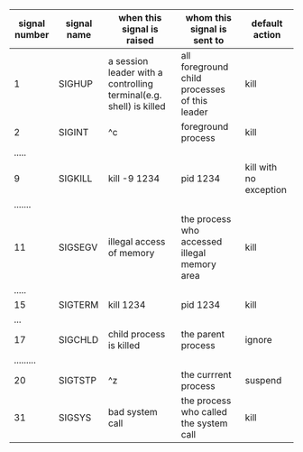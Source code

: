 | signal number | signal name | when this signal is raised                                         | whom this signal is sent to                   | default action         |
| ------------- | ----------- | ------------------------------------------------------------------ | --------------------------------------------- | ---------------------- |
| 1             | SIGHUP      | a session leader with a controlling terminal(e.g. shell) is killed | all foreground child processes of this leader | kill                   |
| 2             | SIGINT      | ^c                                                                 | foreground process                            | kill                   |
| .....         |             |                                                                    |                                               |                        |
| 9             | SIGKILL     | kill -9 1234                                                       | pid 1234                                      | kill with no exception |
| .......       |             |                                                                    |                                               |                        |
| 11            | SIGSEGV     | illegal access of memory                                           | the process who accessed illegal memory area  | kill                   |
| .....         |             |                                                                    |                                               |                        |
| 15            | SIGTERM     | kill 1234                                                          | pid 1234                                      | kill                   |
| ...           |             |                                                                    |                                               |                        |
| 17            | SIGCHLD     | child process is killed                                            | the parent process                            | ignore                 |
| .........     |             |                                                                    |                                               |                        |
| 20            | SIGTSTP     | ^z                                                                 | the currrent process                          | suspend                |
| 31            | SIGSYS      | bad system call                                                    | the process who called the system call        | kill                   |

